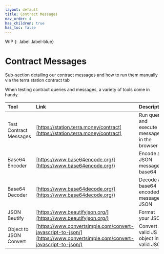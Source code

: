 ```yaml
---
layout: default
title: Contract Messages
nav_order: 4
has_children: true
has_toc: false
---
```


WIP
{: .label .label-blue}

# Contract Messages

Sub-section detailing our contract messages and how to run them manually via the terra station contract tab

When testing contract queries and messages, a variety of tools come in handy.

| Tool                   | Link                                                                                                                   | Description                                  |
|:-----------------------|:-----------------------------------------------------------------------------------------------------------------------|:---------------------------------------------|
| Test Contract Messages | [https://station.terra.money/contract](https://station.terra.money/contract)                                           | Run query and execute messages in the browser|
| Base64 Encoder         | [https://www.base64encode.org/](https://www.base64encode.org/)                                                         | Encode a JSON message to base64              |
| Base64 Decoder         | [https://www.base64decode.org/](https://www.base64decode.org/)                                                         | Decode a base64 encoded message to JSON      |
| JSON Beutify           | [https://www.beautifyjson.org/](https://www.beautifyjson.org/)                                                         | Format your JSON                             |
| Object to JSON Convert | [https://www.convertsimple.com/convert-javascript-to-json/](https://www.convertsimple.com/convert-javascript-to-json/) | Convert a valid JS object into valid JSON    |
